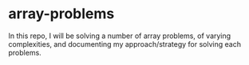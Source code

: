 # array-problems

In this repo, I will be solving a number of array problems, of varying complexities, and documenting my approach/strategy for solving each problems.



